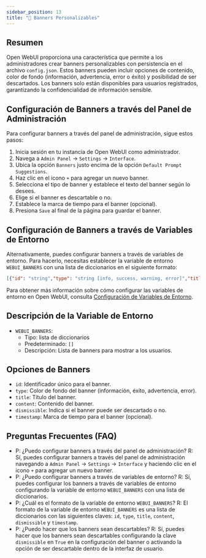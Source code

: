 ```yaml
---
sidebar_position: 13
title: "🔰 Banners Personalizables"
---
```


Resumen
--------

Open WebUI proporciona una característica que permite a los administradores crear banners personalizables con persistencia en el archivo `config.json`. Estos banners pueden incluir opciones de contenido, color de fondo (información, advertencia, error o éxito) y posibilidad de ser descartados. Los banners solo están disponibles para usuarios registrados, garantizando la confidencialidad de información sensible.

Configuración de Banners a través del Panel de Administración
------------------------------------------------------------

Para configurar banners a través del panel de administración, sigue estos pasos:

1. Inicia sesión en tu instancia de Open WebUI como administrador.
2. Navega a `Admin Panel` -> `Settings` -> `Interface`.
3. Ubica la opción `Banners` justo encima de la opción `Default Prompt Suggestions`.
4. Haz clic en el icono `+` para agregar un nuevo banner.
5. Selecciona el tipo de banner y establece el texto del banner según lo desees.
6. Elige si el banner es descartable o no.
7. Establece la marca de tiempo para el banner (opcional).
8. Presiona `Save` al final de la página para guardar el banner.

Configuración de Banners a través de Variables de Entorno
--------------------------------------------------------

Alternativamente, puedes configurar banners a través de variables de entorno. Para hacerlo, necesitas establecer la variable de entorno `WEBUI_BANNERS` con una lista de diccionarios en el siguiente formato:

```json
[{"id": "string","type": "string [info, success, warning, error]","title": "string","content": "string","dismissible": False,"timestamp": 1000}]
```

Para obtener más información sobre cómo configurar las variables de entorno en Open WebUI, consulta [Configuración de Variables de Entorno](https://docs.openwebui.com/getting-started/env-configuration#webui_banners).

Descripción de la Variable de Entorno
--------------------------------------

* `WEBUI_BANNERS`:
  * Tipo: lista de diccionarios
  * Predeterminado: `[]`
  * Descripción: Lista de banners para mostrar a los usuarios.

Opciones de Banners
--------------------

* `id`: Identificador único para el banner.
* `type`: Color de fondo del banner (información, éxito, advertencia, error).
* `title`: Título del banner.
* `content`: Contenido del banner.
* `dismissible`: Indica si el banner puede ser descartado o no.
* `timestamp`: Marca de tiempo para el banner (opcional).

Preguntas Frecuentes (FAQ)
--------------------------

* P: ¿Puedo configurar banners a través del panel de administración?
R: Sí, puedes configurar banners a través del panel de administración navegando a `Admin Panel` -> `Settings` -> `Interface` y haciendo clic en el icono `+` para agregar un nuevo banner.
* P: ¿Puedo configurar banners a través de variables de entorno?
R: Sí, puedes configurar los banners a través de variables de entorno configurando la variable de entorno `WEBUI_BANNERS` con una lista de diccionarios.
* P: ¿Cuál es el formato de la variable de entorno `WEBUI_BANNERS`?
R: El formato de la variable de entorno `WEBUI_BANNERS` es una lista de diccionarios con las siguientes claves: `id`, `type`, `title`, `content`, `dismissible` y `timestamp`.
* P: ¿Puedo hacer que los banners sean descartables?
R: Sí, puedes hacer que los banners sean descartables configurando la clave `dismissible` en `True` en la configuración del banner o activando la opción de ser descartable dentro de la interfaz de usuario.
